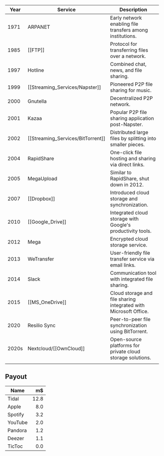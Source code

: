 

| Year  | Service                           | Description                                                      |
| ----- | --------------------------------- | ---------------------------------------------------------------- |
| 1971  | ARPANET                           | Early network enabling file transfers among institutions.        |
| 1985  | [[FTP]]                           | Protocol for transferring files over a network.                  |
| 1997  | Hotline                           | Combined chat, news, and file sharing.                           |
| 1999  | [[Streaming_Services/Napster]]    | Pioneered P2P file sharing for music.                            |
| 2000  | Gnutella                          | Decentralized P2P network.                                       |
| 2001  | Kazaa                             | Popular P2P file sharing application post-Napster.               |
| 2002  | [[Streaming_Services/BitTorrent]] | Distributed large files by splitting into smaller pieces.        |
| 2004  | RapidShare                        | One-click file hosting and sharing via direct links.             |
| 2005  | MegaUpload                        | Similar to RapidShare, shut down in 2012.                        |
| 2007  | [[Dropbox]]                       | Introduced cloud storage and synchronization.                    |
| 2010  | [[Google_Drive]]                  | Integrated cloud storage with Google's productivity tools.       |
| 2012  | Mega                              | Encrypted cloud storage service.                                 |
| 2013  | WeTransfer                        | User-friendly file transfer service via email links.             |
| 2014  | Slack                             | Communication tool with integrated file sharing.                 |
| 2015  | [[MS_OneDrive]]                   | Cloud storage and file sharing integrated with Microsoft Office. |
| 2020  | Resilio Sync                      | Peer-to-peer file synchronization using BitTorrent.              |
| 2020s | Nextcloud/[[OwnCloud]]            | Open-source platforms for private cloud storage solutions.       |
|       |                                   |                                                                  |

## Payout 


| Name    |   m$ |
| ------- | ---: |
| Tidal   | 12.8 |
| Apple   |  8.0 |
| Spotify |  3.2 |
| YouTube |  2.0 |
| Pandora |  1.2 |
| Deezer  |  1.1 |
| TicToc  |  0.0 |




